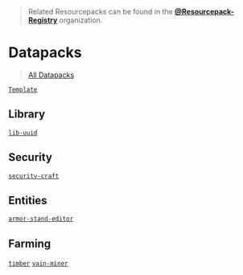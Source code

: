 > Related Resourcepacks can be found in the [**@Resourcepack-Registry**](https://github.com/Resourcepack-Registry) organization.

# Datapacks
> [All Datapacks](https://github.com/orgs/Datapack-Registry/repositories)

[`Template`](https://github.com/Datapack-Registry/Template)

## Library
[`lib-uuid`](https://github.com/Datapack-Registry/lib-uuid)

## Security
[`security-craft`](https://github.com/Datapack-Registry/security-craft)

## Entities
[`armor-stand-editor`](https://github.com/Datapack-Registry/armor-stand-editor)

## Farming
[`timber`](https://github.com/Datapack-Registry/timber)
[`vain-miner`](https://github.com/Datapack-Registry/vain-miner)
